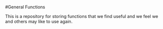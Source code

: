 #General Functions 

This is a repository for storing functions that we find useful and we feel we and others may like to use again. 
